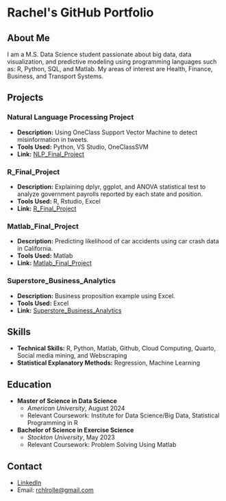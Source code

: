 # Rachel's GitHub Portfolio

## About Me
I am a M.S. Data Science student passionate about big data, data visualization, and predictive modeling using programming languages such as: R, Python, SQL, and Matlab. My areas of interest are Health, Finance, Business, and Transport Systems.

## Projects

### Natural Language Processing Project
- **Description:** Using OneClass Support Vector Machine to detect misinformation in tweets.
- **Tools Used:** Python, VS Studio, OneClassSVM
- **Link:** [NLP_Final_Project](https://github.com/rchlrolle/rchlrolle.github.io/blob/main/meal%20python)

### R_Final_Project
- **Description:** Explaining dplyr, ggplot, and ANOVA statistical test to analyze government payrolls reported by each state and position.
- **Tools Used:** R, Rstudio, Excel
- **Link:** [R_Final_Project](https://github.com/rchlrolle/R_final_project.git)

### Matlab_Final_Project
- **Description:** Predicting likelihood of car accidents using car crash data in California.
- **Tools Used:** Matlab
- **Link:** [Matlab_Final_Project](https://github.com/rchlrolle/car_accidents_matlab_project.git)

### Superstore_Business_Analytics
- **Description:** Business proposition example using Excel.
- **Tools Used:** Excel
- **Link:** [Superstore_Business_Analytics](https://github.com/rchlrolle/superstore_business_analytics.git)



## Skills
- **Technical Skills:** R, Python, Matlab, Github, Cloud Computing, Quarto, Social media mining, and Webscraping
- **Statistical Explanatory Methods:** Regression, Machine Learning

## Education
- **Master of Science in Data Science**
  - *American University*, August 2024
  - Relevant Coursework: Institute for Data Science/Big Data, Statistical Programming in R
- **Bachelor of Science in Exercise Science**
  - *Stockton University*, May 2023
  - Relevant Coursework: Problem Solving Using Matlab

## Contact
- [LinkedIn](https://www.linkedin.com/in/rachel-rolle-analyst/)
- Email: rchlrolle@gmail.com

